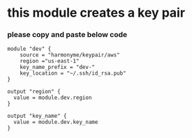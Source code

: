 # this module creates a key pair


### please copy and paste below code
```
module "dev" {
    source = "harmonyme/keypair/aws"
    region ="us-east-1"
    key_name_prefix = "dev-"
    key_location = "~/.ssh/id_rsa.pub"
}

output "region" {
  value = module.dev.region
}

output "key_name" {
  value = module.dev.key_name
}
```